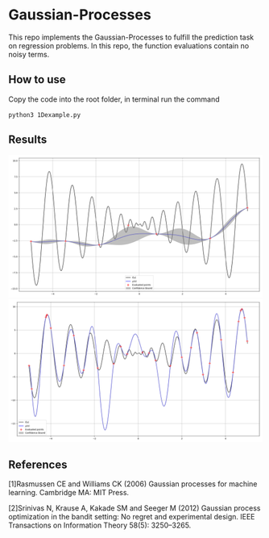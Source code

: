 # Gaussian-Processes
This repo implements the Gaussian-Processes to fulfill the prediction task on regression problems.
In this repo, the function evaluations contain no noisy terms.

## How to use
Copy the code into the root folder, in terminal run the command
```
python3 1Dexample.py
```

## Results
![1](/figures/confidence_bound_earlystage.png)
![2](/figures/confidence_bound.png)


## References
[1]Rasmussen CE and Williams CK (2006) Gaussian processes for machine learning. Cambridge MA: MIT Press.

[2]Srinivas N, Krause A, Kakade SM and Seeger M (2012) Gaussian process optimization in the bandit setting: No regret and experimental design. IEEE Transactions on Information Theory 58(5): 3250–3265.
